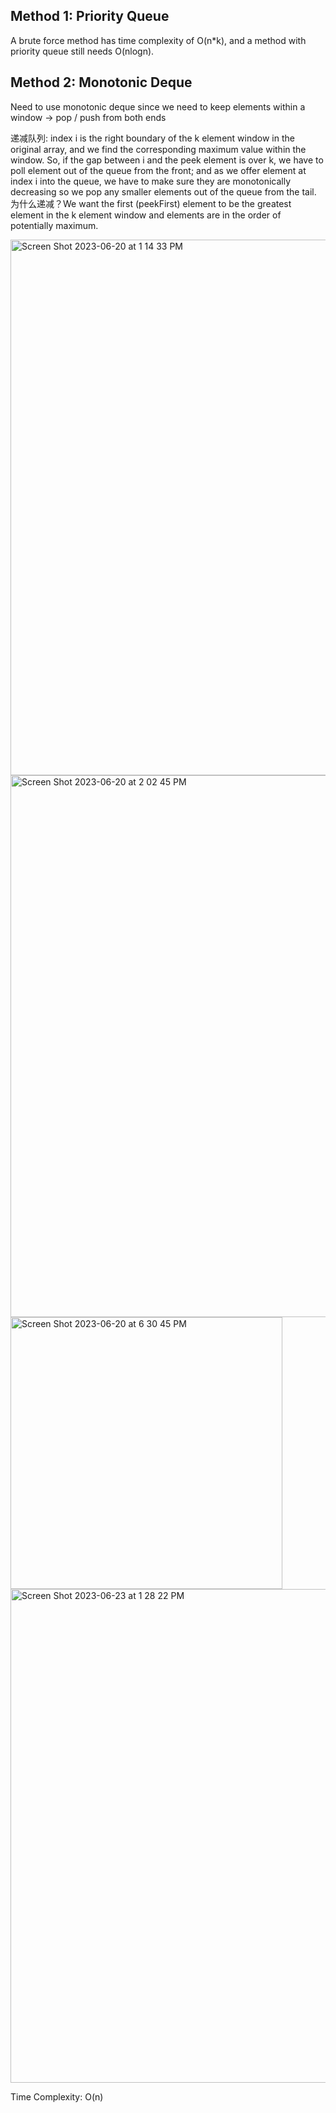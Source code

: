 ## Method 1: Priority Queue

A brute force method has time complexity of O(n*k), and a method with priority queue still needs O(nlogn).

## Method 2: Monotonic Deque

Need to use monotonic deque since we need to keep elements within a window -> pop / push from both ends

递减队列: index i is the right boundary of the k element window in the original array, and we find the corresponding maximum value within the window. So, if the gap between i and the peek element is over k, we have to poll element out of the queue from the front; and as we offer element at index i into the queue, we have to make sure they are monotonically decreasing so we pop any smaller elements out of the queue from the tail. 为什么递减？We want the first (peekFirst) element to be the greatest element in the k element window and elements are in the order of potentially maximum.

<img width="857" alt="Screen Shot 2023-06-20 at 1 14 33 PM" src="https://github.com/MaiJi97/Leetcode/assets/106039830/9fbb5162-f057-45ee-ae51-7196ec862554.png">

<img width="867" alt="Screen Shot 2023-06-20 at 2 02 45 PM" src="https://github.com/MaiJi97/Leetcode/assets/106039830/8e8a790a-d844-4cd7-9545-35dc33bed571.png">

<img width="435" alt="Screen Shot 2023-06-20 at 6 30 45 PM" src="https://github.com/MaiJi97/Leetcode/assets/106039830/7c3ad19b-880c-421b-9317-222485207104.png">

<img width="790" alt="Screen Shot 2023-06-23 at 1 28 22 PM" src="https://github.com/MaiJi97/Leetcode/assets/106039830/74c0e352-4e24-43d4-adc3-e2bc4597ef3e.png">

Time Complexity: O(n)
